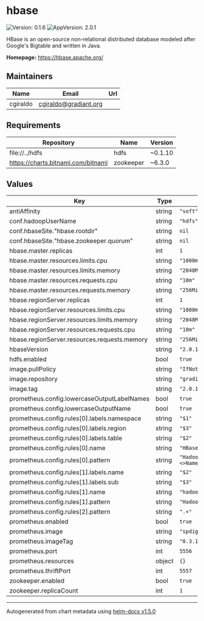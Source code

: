 # hbase

![Version: 0.1.6](https://img.shields.io/badge/Version-0.1.6-informational?style=flat-square) ![AppVersion: 2.0.1](https://img.shields.io/badge/AppVersion-2.0.1-informational?style=flat-square)

HBase is an open-source non-relational distributed database modeled after Google's Bigtable and written in Java.

**Homepage:** <https://hbase.apache.org/>

## Maintainers

| Name | Email | Url |
| ---- | ------ | --- |
| cgiraldo | cgiraldo@gradiant.org |  |

## Requirements

| Repository | Name | Version |
|------------|------|---------|
| file://../hdfs | hdfs | ~0.1.10 |
| https://charts.bitnami.com/bitnami | zookeeper | ~6.3.0 |

## Values

| Key | Type | Default | Description |
|-----|------|---------|-------------|
| antiAffinity | string | `"soft"` |  |
| conf.hadoopUserName | string | `"hdfs"` |  |
| conf.hbaseSite."hbase.rootdir" | string | `nil` |  |
| conf.hbaseSite."hbase.zookeeper.quorum" | string | `nil` |  |
| hbase.master.replicas | int | `1` |  |
| hbase.master.resources.limits.cpu | string | `"1000m"` |  |
| hbase.master.resources.limits.memory | string | `"2048Mi"` |  |
| hbase.master.resources.requests.cpu | string | `"10m"` |  |
| hbase.master.resources.requests.memory | string | `"256Mi"` |  |
| hbase.regionServer.replicas | int | `1` |  |
| hbase.regionServer.resources.limits.cpu | string | `"1000m"` |  |
| hbase.regionServer.resources.limits.memory | string | `"2048Mi"` |  |
| hbase.regionServer.resources.requests.cpu | string | `"10m"` |  |
| hbase.regionServer.resources.requests.memory | string | `"256Mi"` |  |
| hbaseVersion | string | `"2.0.1"` |  |
| hdfs.enabled | bool | `true` |  |
| image.pullPolicy | string | `"IfNotPresent"` |  |
| image.repository | string | `"gradiant/hbase-base"` |  |
| image.tag | string | `"2.0.1"` |  |
| prometheus.config.lowercaseOutputLabelNames | bool | `true` |  |
| prometheus.config.lowercaseOutputName | bool | `true` |  |
| prometheus.config.rules[0].labels.namespace | string | `"$1"` |  |
| prometheus.config.rules[0].labels.region | string | `"$3"` |  |
| prometheus.config.rules[0].labels.table | string | `"$2"` |  |
| prometheus.config.rules[0].name | string | `"HBase_metric_$4"` |  |
| prometheus.config.rules[0].pattern | string | `"Hadoop<service=HBase, name=RegionServer, sub=Regions><>Namespace_([^\\W_]+)_table_([^\\W_]+)_region_([^\\W_]+)_metric_(\\w+)"` |  |
| prometheus.config.rules[1].labels.name | string | `"$2"` |  |
| prometheus.config.rules[1].labels.sub | string | `"$3"` |  |
| prometheus.config.rules[1].name | string | `"hadoop_$1_$4"` |  |
| prometheus.config.rules[1].pattern | string | `"Hadoop<service=(\\w+), name=(\\w+), sub=(\\w+)><>([\\w._]+)"` |  |
| prometheus.config.rules[2].pattern | string | `".+"` |  |
| prometheus.enabled | bool | `true` |  |
| prometheus.image | string | `"spdigital/prometheus-jmx-exporter-kubernetes"` |  |
| prometheus.imageTag | string | `"0.3.1"` |  |
| prometheus.port | int | `5556` |  |
| prometheus.resources | object | `{}` |  |
| prometheus.thriftPort | int | `5557` |  |
| zookeeper.enabled | bool | `true` |  |
| zookeeper.replicaCount | int | `1` |  |

----------------------------------------------
Autogenerated from chart metadata using [helm-docs v1.5.0](https://github.com/norwoodj/helm-docs/releases/v1.5.0)
